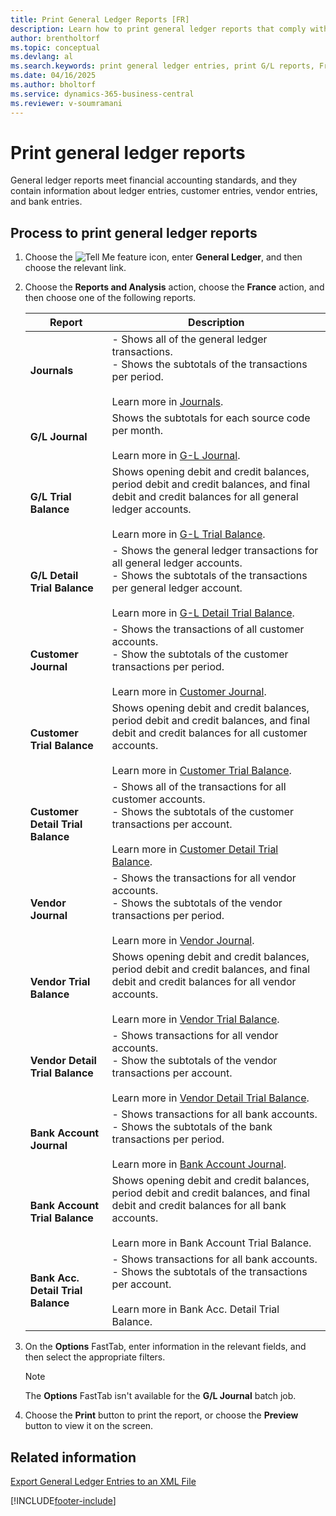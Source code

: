 ```yaml
---
title: Print General Ledger Reports [FR]
description: Learn how to print general ledger reports that comply with financial accounting standards. These reports include details about ledger, customer, vendor, and bank entries.
author: brentholtorf
ms.topic: conceptual
ms.devlang: al
ms.search.keywords: print general ledger entries, print G/L reports, French version
ms.date: 04/16/2025
ms.author: bholtorf
ms.service: dynamics-365-business-central
ms.reviewer: v-soumramani
---
```


# Print general ledger reports

General ledger reports meet financial accounting standards, and they contain information about ledger entries, customer entries, vendor entries, and bank entries.  

## Process to print general ledger reports  

1. Choose the ![Tell Me feature](../../media/ui-search/search_small.png "Tell me what you want to do") icon, enter **General Ledger**, and then choose the relevant link.  
1. Choose the **Reports and Analysis** action, choose the **France** action, and then choose one of the following reports.  

    |Report|Description|  
    |------------|---------------------------------------|  
    |**Journals**|- Shows all of the general ledger transactions.<br/>- Shows the subtotals of the transactions per period.<br><br/> Learn more in [Journals](/business-central/ui-work-general-journals.md).|  
    |**G/L Journal**|Shows the subtotals for each source code per month.<br><br/>Learn more in [G-L Journal](/business-central/ui-work-general-journals.md).|  
    |**G/L Trial Balance**|Shows opening debit and credit balances, period debit and credit balances, and final debit and credit balances for all general ledger accounts.<br><br/> Learn more in [G-L Trial Balance](/business-central/reports/report-4405.md).|  
    |**G/L Detail Trial Balance**|- Shows the general ledger transactions for all general ledger accounts.<br/>- Shows the subtotals of the transactions per general ledger account.<br><br/> Learn more in [G-L Detail Trial Balance](/business-central/reports/report-4.md).|  
    |**Customer Journal**|- Shows the transactions of all customer accounts.<br/>- Show the subtotals of the customer transactions per period.<br><br/> Learn more in [Customer Journal](/business-central/ui-work-general-journals.md).|  
    |**Customer Trial Balance**|Shows opening debit and credit balances, period debit and credit balances, and final debit and credit balances for all customer accounts.<br><br/> Learn more in [Customer Trial Balance](/business-central/reports/report-129.md).|  
    |**Customer Detail Trial Balance**|- Shows all of the transactions for all customer accounts.<br/>- Shows the subtotals of the customer transactions per account.<br><br/> Learn more in [Customer Detail Trial Balance](/business-central/reports/report-4.md).|  
    |**Vendor Journal**|- Shows the transactions for all vendor accounts.<br/>- Shows the subtotals of the vendor transactions per period.<br><br/> Learn more in [Vendor Journal](/business-central/ui-work-general-journals.md).|  
    |**Vendor Trial Balance**|Shows opening debit and credit balances, period debit and credit balances, and final debit and credit balances for all vendor accounts.<br><br/> Learn more in [Vendor Trial Balance](/business-central/reports/report-329.md).|  
    |**Vendor Detail Trial Balance**|- Shows transactions for all vendor accounts.<br/>- Show the subtotals of the vendor transactions per account.<br><br/> Learn more in [Vendor Detail Trial Balance](/business-central/reports/report-304.md).|  
    |**Bank Account Journal**|- Shows transactions for all bank accounts.<br/>- Shows the subtotals of the bank transactions per period.<br><br/> Learn more in [Bank Account Journal](/business-central/ui-work-general-journals.md).|  
    |**Bank Account Trial Balance**|Shows opening debit and credit balances, period debit and credit balances, and final debit and credit balances for all bank accounts.<br><br/> Learn more in Bank Account Trial Balance.|  
    |**Bank Acc. Detail Trial Balance**|- Shows transactions for all bank accounts.<br>- Shows the subtotals of the transactions per account.<br><br/> Learn more in Bank Acc. Detail Trial Balance.|  

1. On the **Options** FastTab, enter information in the relevant fields, and then select the appropriate filters.  

    > [!NOTE]  
    > The **Options** FastTab isn't available for the **G/L Journal** batch job.  

1. Choose the **Print** button to print the report, or choose the **Preview** button to view it on the screen.  

## Related information

[Export General Ledger Entries to an XML File](how-to-export-general-ledger-entries-to-an-xml-file.md)

[!INCLUDE[footer-include](../../includes/footer-banner.md)]
